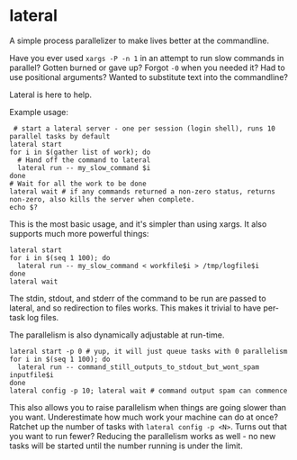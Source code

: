 # lateral

A simple process parallelizer to make lives better at the commandline.

Have you ever used `xargs -P -n 1` in an attempt to run slow commands in parallel? Gotten burned or gave up? Forgot `-0` when you needed it? Had to use positional arguments? Wanted to substitute text into the commandline?

Lateral is here to help.

Example usage:

     # start a lateral server - one per session (login shell), runs 10 parallel tasks by default
    lateral start
    for i in $(gather list of work); do
      # Hand off the command to lateral
      lateral run -- my_slow_command $i
    done
    # Wait for all the work to be done
    lateral wait # if any commands returned a non-zero status, returns non-zero, also kills the server when complete.
    echo $?

This is the most basic usage, and it's simpler than using xargs.
It also supports much more powerful things:

    lateral start
    for i in $(seq 1 100); do
      lateral run -- my_slow_command < workfile$i > /tmp/logfile$i
    done
    lateral wait

The stdin, stdout, and stderr of the command to be run are passed to lateral, and so redirection to files works. This makes it trivial to have per-task log files.

The parallelism is also dynamically adjustable at run-time.

    lateral start -p 0 # yup, it will just queue tasks with 0 parallelism
    for i in $(seq 1 100); do
      lateral run -- command_still_outputs_to_stdout_but_wont_spam inputfile$i
    done
    lateral config -p 10; lateral wait # command output spam can commence


This also allows you to raise parallelism when things are going slower than you want. Underestimate how much work your machine can do at once? Ratchet up the number of tasks with `lateral config -p <N>`.
Turns out that you want to run fewer? Reducing the parallelism works as well - no new tasks will be started until the number running is under the limit.
